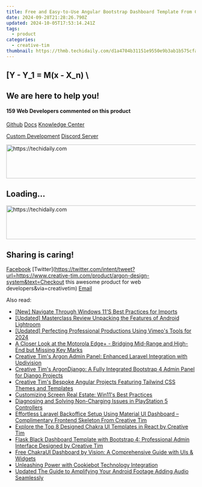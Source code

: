 ```yaml
---
title: Free and Easy-to-Use Angular Bootstrap Dashboard Template From Creative Tim
date: 2024-09-28T21:28:26.790Z
updated: 2024-10-05T17:53:14.241Z
tags:
  - product
categories:
  - creative-tim
thumbnail: https://thmb.techidaily.com/d1a4704b31151e9550e9b3ab1b575cfa25b0e8f640c5b81b3310074251149c70.jpg
---
```


## \[Y - Y_1 = M(x - X_n) \

## We are here to help you!

#### 159 Web Developers commented on this product

[Github](https://github.com/creativetimofficial/argon-design-system) [Docs](https://tools.techidaily.com/creative-tim/products/) [Knowledge Center](https://tools.techidaily.com/creative-tim/products/) 

[Custom Development](https://tools.techidaily.com/creative-tim/products/) [Discord Server](https://discord.com/invite/FhCJCaHdQa) 

<!-- affiliate ads begin -->
<a href="https://aligracehair.sjv.io/c/5597632/1938698/19272" target="_top" id="1938698">
  <img src="//a.impactradius-go.com/display-ad/19272-1938698" border="0" alt="https://techidaily.com" width="728" height="90"/>
</a>
<img height="0" width="0" src="https://aligracehair.sjv.io/i/5597632/1938698/19272" style="position:absolute;visibility:hidden;" border="0" />
<!-- affiliate ads end -->

## Loading...

<!-- affiliate ads begin -->
<a href="https://unicoeye.pxf.io/c/5597632/2134233/18498" target="_top" id="2134233">
  <img src="//a.impactradius-go.com/display-ad/18498-2134233" border="0" alt="https://techidaily.com" width="728" height="90"/>
</a>
<img height="0" width="0" src="https://unicoeye.pxf.io/i/5597632/2134233/18498" style="position:absolute;visibility:hidden;" border="0" />
<!-- affiliate ads end -->

## Sharing is caring!

[Facebook](https://www.facebook.com/sharer/sharer.php?u=https://www.creative-tim.com/product/argon-design-system?src=sdkpreparse) [Twitter](https://twitter.com/intent/tweet?url=https://www.creative-tim.com/product/argon-design-system&text=Checkout this awesome product for web developers&via=creativetim) [Email](https://tools.techidaily.com/creative-tim/products/)

<ins class="adsbygoogle"
     style="display:block"
     data-ad-format="autorelaxed"
     data-ad-client="ca-pub-7571918770474297"
     data-ad-slot="1223367746"></ins>

<ins class="adsbygoogle"
     style="display:block"
     data-ad-client="ca-pub-7571918770474297"
     data-ad-slot="8358498916"
     data-ad-format="auto"
     data-full-width-responsive="true"></ins>

<span class="atpl-alsoreadstyle">Also read:</span>
<div><ul>
<li><a href="https://extra-support.techidaily.com/new-navigate-through-windows-11s-best-practices-for-imports/"><u>[New] Navigate Through Windows 11'S Best Practices for Imports</u></a></li>
<li><a href="https://extra-approaches.techidaily.com/updated-masterclass-review-unpacking-the-features-of-android-lightroom/"><u>[Updated] Masterclass Review Unpacking the Features of Android Lightroom</u></a></li>
<li><a href="https://vimeo-videos.techidaily.com/updated-perfecting-professional-productions-using-vimeos-tools-for-2024/"><u>[Updated] Perfecting Professional Productions Using Vimeo's Tools for 2024</u></a></li>
<li><a href="https://buynow-marvelous.techidaily.com/a-closer-look-at-the-motorola-edgeplus-bridging-mid-range-and-high-end-but-missing-key-marks/"><u>A Closer Look at the Motorola Edge+ - Bridging Mid-Range and High-End but Missing Key Marks</u></a></li>
<li><a href="https://win-popular.techidaily.com/creative-tims-argon-admin-panel-enhanced-laravel-integration-with-updivision/"><u>Creative Tim's Argon Admin Panel: Enhanced Laravel Integration with Updivision</u></a></li>
<li><a href="https://win-popular.techidaily.com/creative-tims-argondjango-a-fully-integrated-bootstrap-4-admin-panel-for-django-projects/"><u>Creative Tim's ArgonDjango: A Fully Integrated Bootstrap 4 Admin Panel for Django Projects</u></a></li>
<li><a href="https://win-popular.techidaily.com/creative-tims-bespoke-angular-projects-featuring-tailwind-css-themes-and-templates/"><u>Creative Tim's Bespoke Angular Projects Featuring Tailwind CSS Themes and Templates</u></a></li>
<li><a href="https://win11.techidaily.com/customizing-screen-real-estate-win11s-best-practices/"><u>Customizing Screen Real Estate: Win11's Best Practices</u></a></li>
<li><a href="https://technical-tips.techidaily.com/diagnosing-and-solving-non-charging-issues-in-playstation-5-controllers/"><u>Diagnosing and Solving Non-Charging Issues in PlayStation 5 Controllers</u></a></li>
<li><a href="https://win-popular.techidaily.com/effortless-laravel-backoffice-setup-using-material-ui-dashboard-complimentary-frontend-skeleton-from-creative-tim/"><u>Effortless Laravel Backoffice Setup Using Material UI Dashboard – Complimentary Frontend Skeleton From Creative Tim</u></a></li>
<li><a href="https://win-popular.techidaily.com/explore-the-top-8-designed-chakra-ui-templates-in-react-by-creative-tim/"><u>Explore the Top 8 Designed Chakra UI Templates in React by Creative Tim</u></a></li>
<li><a href="https://win-popular.techidaily.com/flask-black-dashboard-template-with-bootstrap-4-professional-admin-interface-designed-by-creative-tim/"><u>Flask Black Dashboard Template with Bootstrap 4: Professional Admin Interface Designed by Creative Tim</u></a></li>
<li><a href="https://win-popular.techidaily.com/free-chakraui-dashboard-by-vision-a-comprehensive-guide-with-uis-and-widgets/"><u>Free ChakraUI Dashboard by Vision: A Comprehensive Guide with UIs & Widgets</u></a></li>
<li><a href="https://data-safeguard.techidaily.com/unleashing-power-with-cookiebot-technology-integration/"><u>Unleashing Power with Cookiebot Technology Integration</u></a></li>
<li><a href="https://audio-shaping.techidaily.com/updated-the-guide-to-amplifying-your-android-footage-adding-audio-seamlessly/"><u>Updated The Guide to Amplifying Your Android Footage Adding Audio Seamlessly</u></a></li>
</ul></div>

